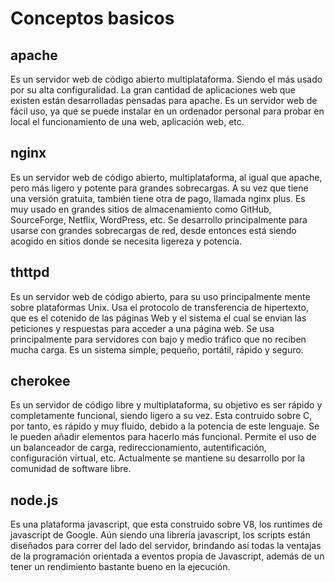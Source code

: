 # Conceptos basicos

## apache

Es un servidor web de código abierto multiplataforma. Siendo el más usado por su alta configuralidad. La gran cantidad de aplicaciones web que existen están desarrolladas pensadas para apache. Es un servidor web de fácil uso, ya que se puede instalar en un ordenador personal para probar en local el funcionamiento de una web, aplicación web, etc.

## nginx

Es un servidor web de código abierto, multiplataforma, al igual que apache, pero más ligero y potente para grandes sobrecargas.
A su vez que tiene una versión gratuita, también tiene otra de pago, llamada nginx plus. Es muy usado en grandes sitios de almacenamiento como GitHub, SourceForge, Netflix, WordPress, etc. Se desarrollo principalmente para usarse con grandes sobrecargas de red, desde entonces está siendo acogido en sitios donde se necesita ligereza y potencia.

## thttpd

Es un servidor web de código abierto, para su uso principalmente mente sobre plataformas Unix. Usa el protocolo de transferencia de hipertexto, que es el cotenido de las páginas Web y el sistema el cual se envian las peticiones y respuestas para acceder a una página web. Se usa principalmente para servidores con bajo y medio tráfico que no reciben mucha carga. Es un sistema simple, pequeño, portátil, rápido y seguro.

## cherokee

Es un servidor de código libre y multiplataforma, su objetivo es ser rápido y completamente funcional, siendo ligero a su vez. Esta contruido sobre C, por tanto, es rápido y muy fluido, debido a la potencia de este lenguaje. Se le pueden añadir elementos para hacerlo más funcional. Permite el uso de un balanceador de carga, redireccionamiento, autentificación, configuración virtual, etc. Actualmente se mantiene su desarrollo por la comunidad de software libre.

## node.js

Es una plataforma javascript, que esta construido sobre V8, los runtimes de javascript de Google. Aún siendo una librería javascript, los scripts están diseñados para correr del lado del servidor, brindando así todas la ventajas de la programación orientada a eventos propia de Javascript, además de un tener un rendimiento bastante bueno en la ejecución.
